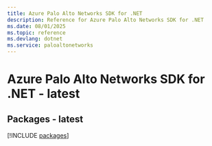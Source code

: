 ```yaml
---
title: Azure Palo Alto Networks SDK for .NET
description: Reference for Azure Palo Alto Networks SDK for .NET
ms.date: 08/01/2025
ms.topic: reference
ms.devlang: dotnet
ms.service: paloaltonetworks
---
```

# Azure Palo Alto Networks SDK for .NET - latest
## Packages - latest
[!INCLUDE [packages](palo-alto-networks-index.md)]